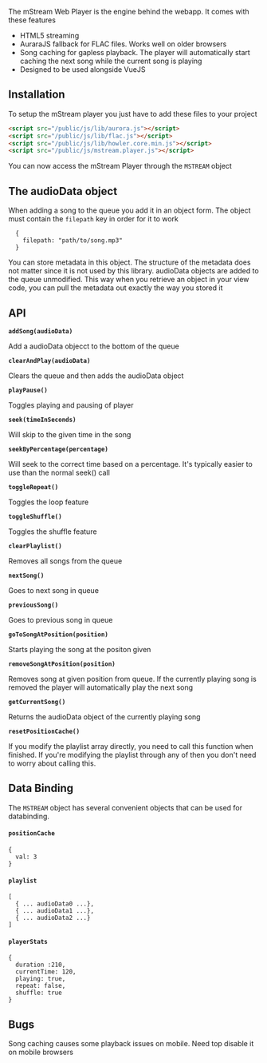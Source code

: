 The mStream Web Player is the engine behind the webapp.  It comes with these features

* HTML5 streaming
* AuraraJS fallback for FLAC files.  Works well on older browsers
* Song caching for gapless playback.  The player will automatically start caching the next song while the current song is playing
* Designed to be used alongside VueJS


## Installation

To setup the mStream player you just have to add these files to your project

```HTML
<script src="/public/js/lib/aurora.js"></script>
<script src="/public/js/lib/flac.js"></script>
<script src="/public/js/lib/howler.core.min.js"></script>
<script src="/public/js/mstream.player.js"></script>
```

You can now access the mStream Player through the `MSTREAM` object

## The audioData object

When adding a song to the queue you add it in an object form. The object must contain the `filepath` key in order for it to work
```
  {
    filepath: "path/to/song.mp3"
  }
```

You can store metadata in this object.  The structure of the metadata does not matter since it is not used by this library. audioData objects are added to the queue unmodified.  This way when you retrieve an object in your view code, you can pull the metadata out exactly the way you stored it

## API

**`addSong(audioData)`**

Add a audioData objecct to the bottom of the queue

**`clearAndPlay(audioData)`**

Clears the queue and then adds the audioData object

**`playPause()`**

Toggles playing and pausing of player

**`seek(timeInSeconds)`**

Will skip to the given time in the song

**`seekByPercentage(percentage)`**

Will seek to the correct time based on a percentage.  It's typically easier to use than the normal seek() call

**`toggleRepeat()`**

Toggles the loop feature

**`toggleShuffle()`**

Toggles the shuffle feature

**`clearPlaylist()`**

Removes all songs from the queue

**`nextSong()`**

Goes to next song in queue

**`previousSong()`**

Goes to previous song in queue

**`goToSongAtPosition(position)`**

Starts playing the song at the positon given

**`removeSongAtPosition(position)`**

Removes song at given position from queue.  If the currently playing song is removed the player  will automatically play the next song

**`getCurrentSong()`**

Returns the audioData object of the currently playing song

**`resetPositionCache()`**

If you modify the playlist array directly, you need to call this function when finished.  If you're modifying the playlist through any of then you don't need to worry about calling this.


## Data Binding
The `MSTREAM` object has several convenient objects  that can be used for databinding.

#### `positionCache`

```
{
  val: 3
}
```

#### `playlist`

```
[
  { ... audioData0 ...},
  { ... audioData1 ...},
  { ... audioData2 ...}
]
```

#### `playerStats`

```
{
  duration :210,
  currentTime: 120,
  playing: true,
  repeat: false,
  shuffle: true
}
```

## Bugs

Song caching causes some playback issues on mobile.  Need top disable it on mobile browsers
